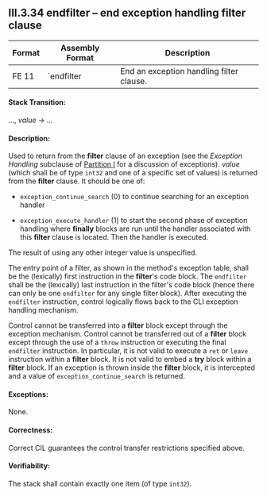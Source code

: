 ## III.3.34 endfilter &ndash; end exception handling filter clause

 | Format | Assembly Format | Description
 | ---- | ---- | ----
 | FE 11 | `endfilter | End an exception handling filter clause.

#### Stack Transition:

&hellip;, _value_ &rarr; &hellip;

#### Description:

Used to return from the **filter** clause of an exception (see the _Exception Handling_ subclause of [Partition I](#todo-missing-hyperlink) for a discussion of exceptions). _value_ (which shall be of type `int32` and one of a specific set of values) is returned from the **filter** clause. It should be one of:

 * `exception_continue_search` (0) to continue searching for an exception handler

 * `exception_execute_handler` (1) to start the second phase of exception handling where **finally** blocks are run until the handler associated with this **filter** clause is located. Then the handler is executed.

The result of using any other integer value is unspecified.

The entry point of a filter, as shown in the method's exception table, shall be the (lexically) first instruction in the **filter**'s code block. The `endfilter` shall be the (lexically) last instruction in the filter's code block (hence there can only be one `endfilter` for any single filter block). After executing the `endfilter` instruction, control logically flows back to the CLI exception handling mechanism.

Control cannot be transferred into a **filter** block except through the exception mechanism. Control cannot be transferred out of a **filter** block except through the use of a `throw` instruction or executing the final `endfilter` instruction. In particular, it is not valid to execute a `ret` or `leave` instruction within a **filter** block. It is not valid to embed a **try** block within a **filter** block. If an exception is thrown inside the **filter** block, it is intercepted and a value of `exception_continue_search` is returned.

#### Exceptions:

None.

#### Correctness:

Correct CIL guarantees the control transfer restrictions specified above.

#### Verifiability:

The stack shall contain exactly one item (of type `int32`).
